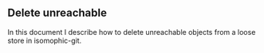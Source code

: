 ## Delete unreachable
In this document I describe how to delete unreachable objects from a loose store in isomophic-git.
